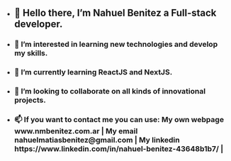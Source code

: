 - <h2>👋  Hello there, I’m Nahuel Benitez a Full-stack developer. </h2>
- <h3>👀 I’m interested in learning new technologies and develop my skills. </h3>
- <h3>🌱 I’m currently learning ReactJS and NextJS.
- <h3>💞️ I’m looking to collaborate on all kinds of innovational projects.
- <h3>📫 If you want to contact me you can use: My own webpage www.nmbenitez.com.ar | My email nahuelmatiasbenitez@gmail.com | My linkedin https://www.linkedin.com/in/nahuel-benitez-43648b1b7/ |
